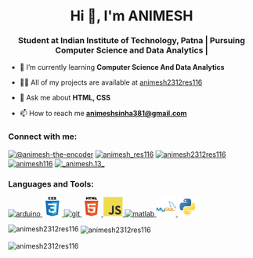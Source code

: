 <h1 align="center">Hi 👋, I'm ANIMESH</h1>
<h3 align="center">Student at Indian Institute of Technology, Patna | Pursuing Computer Science and Data Analytics |</h3>


- 🌱 I’m currently learning **Computer Science And Data Analytics**

- 👨‍💻 All of my projects are available at [animesh2312res116](animesh2312res116)

- 💬 Ask me about **HTML, CSS**

- 📫 How to reach me **animeshsinha381@gmail.com**

<h3 align="left">Connect with me:</h3>
<p align="left">
<a href="https://codepen.io/@animesh-the-encoder" target="blank"><img align="center" src="https://raw.githubusercontent.com/rahuldkjain/github-profile-readme-generator/master/src/images/icons/Social/codepen.svg" alt="@animesh-the-encoder" height="30" width="40" /></a>
<a href="https://twitter.com/animesh_res116" target="blank"><img align="center" src="https://raw.githubusercontent.com/rahuldkjain/github-profile-readme-generator/master/src/images/icons/Social/twitter.svg" alt="animesh_res116" height="30" width="40" /></a>
<a href="https://linkedin.com/in/animesh2312res116" target="blank"><img align="center" src="https://raw.githubusercontent.com/rahuldkjain/github-profile-readme-generator/master/src/images/icons/Social/linked-in-alt.svg" alt="animesh2312res116" height="30" width="40" /></a>
<a href="https://kaggle.com/animesh116" target="blank"><img align="center" src="https://raw.githubusercontent.com/rahuldkjain/github-profile-readme-generator/master/src/images/icons/Social/kaggle.svg" alt="animesh116" height="30" width="40" /></a>
<a href="https://instagram.com/_animesh.13_" target="blank"><img align="center" src="https://raw.githubusercontent.com/rahuldkjain/github-profile-readme-generator/master/src/images/icons/Social/instagram.svg" alt="_animesh.13_" height="30" width="40" /></a>
</p>

<h3 align="left">Languages and Tools:</h3>
<p align="left"> <a href="https://www.arduino.cc/" target="_blank" rel="noreferrer"> <img src="https://cdn.worldvectorlogo.com/logos/arduino-1.svg" alt="arduino" width="40" height="40"/> </a> <a href="https://www.w3schools.com/css/" target="_blank" rel="noreferrer"> <img src="https://raw.githubusercontent.com/devicons/devicon/master/icons/css3/css3-original-wordmark.svg" alt="css3" width="40" height="40"/> </a> <a href="https://git-scm.com/" target="_blank" rel="noreferrer"> <img src="https://www.vectorlogo.zone/logos/git-scm/git-scm-icon.svg" alt="git" width="40" height="40"/> </a> <a href="https://www.w3.org/html/" target="_blank" rel="noreferrer"> <img src="https://raw.githubusercontent.com/devicons/devicon/master/icons/html5/html5-original-wordmark.svg" alt="html5" width="40" height="40"/> </a> <a href="https://developer.mozilla.org/en-US/docs/Web/JavaScript" target="_blank" rel="noreferrer"> <img src="https://raw.githubusercontent.com/devicons/devicon/master/icons/javascript/javascript-original.svg" alt="javascript" width="40" height="40"/> </a> <a href="https://www.mathworks.com/" target="_blank" rel="noreferrer"> <img src="https://upload.wikimedia.org/wikipedia/commons/2/21/Matlab_Logo.png" alt="matlab" width="40" height="40"/> </a> <a href="https://www.mysql.com/" target="_blank" rel="noreferrer"> <img src="https://raw.githubusercontent.com/devicons/devicon/master/icons/mysql/mysql-original-wordmark.svg" alt="mysql" width="40" height="40"/> </a> <a href="https://www.python.org" target="_blank" rel="noreferrer"> <img src="https://raw.githubusercontent.com/devicons/devicon/master/icons/python/python-original.svg" alt="python" width="40" height="40"/> </a> </p>

<p><img align="left" src="https://github-readme-stats.vercel.app/api/top-langs?username=animesh2312res116&show_icons=true&locale=en&layout=compact" alt="animesh2312res116" /></p>

<p>&nbsp;<img align="center" src="https://github-readme-stats.vercel.app/api?username=animesh2312res116&show_icons=true&locale=en" alt="animesh2312res116" /></p>

<p><img align="center" src="https://github-readme-streak-stats.herokuapp.com/?user=animesh2312res116&" alt="animesh2312res116" /></p>
